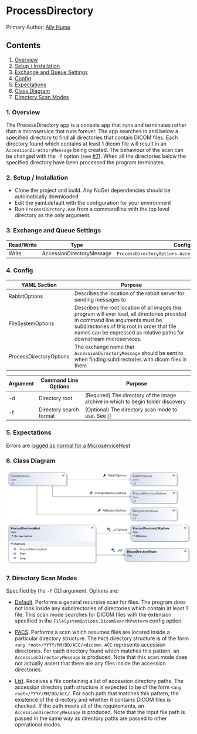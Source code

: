 # ProcessDirectory

Primary Author: [Ally Hume](https://github.com/allyhume)

## Contents
 1. [Overview](#1-overview)
 2. [Setup / Installation](#2-setup--installation)
 3. [Exchange and Queue Settings](#3-exchange-and-queue-settings)
 4. [Config](#4-config)
 5. [Expectations](#5-expectations)
 6. [Class Diagram](#6-class-diagram)
 7. [Directory Scan Modes](#7-directory-scan-modes)

### 1. Overview
The ProcessDirectory app is a console app that runs and terminates rather than a microservice that runs forever. The app searches in and below a specified directory to find all directories that contain DICOM files. Each directory found which contains at least 1 dicom file will result in an `AccessionDirectoryMessage` being created. The behaviour of the scan can be changed with the `-f` option (see [#7](#7-directory-scan-modes)). When all the directories below the specified directory have been processed the program terminates.

### 2. Setup / Installation
 - Clone the project and build. Any NuGet dependencies should be automatically downloaded
 - Edit the yaml.default with the configuration for your environment
 - Run `ProcessDirctory.exe` from a commandline with the top level directory as the only argument.

### 3. Exchange and Queue Settings
| Read/Write | Type | Config setting |
| ------------- | ------------- |------------- |
| Write | AccessionDirectoryMessage | `ProcessDirectoryOptions.AccessionDirectoryProducerOptions` |

### 4. Config
| YAML Section  | Purpose |
| ------------- | ------------- |
| RabbitOptions | Describes the location of the rabbit server for sending messages to |
| FileSystemOptions | Describes the root location of all images this program will ever load, all directories provided in command line arguments must be subdirectories of this root in order that file names can be expressed as relative paths for downstream microservices. |
| ProcessDirectoryOptions | The exchange name that `AccessionDirectoryMessage` should be sent to when finding subdirectories with dicom files in them |

| Argument | Command Line Options | Purpose |
| ------------- | ------------- | ------------- |
|-d| Directory root | (Required) The directory of the image archive in which to begin folder discovery |
|-f| Directory search format |(Optional) The directory scan mode to use. See [] |

### 5. Expectations
Errors are [logged as normal for a MicroserviceHost](../../common/Smi.Common/README.md#logging)

### 6. Class Diagram
![Class Diagram](./Images/ClassDiagram.png)

### 7. Directory Scan Modes

Specified by the `-f` CLI argument. Options are:

- [Default](Execution/DirectoryFinders/BasicDicomDirectoryFinder.cs). Performs a general recursive scan for files. The program does not look inside any subdirectories of directories which contain at least 1 file. This scan mode searches for DICOM files with the extension specified in the `FileSystemOptions.DicomSearchPattern` config option.

- [PACS](Execution/DirectoryFinders/PacsDirectoryFinder.cs). Performs a scan which assumes files are located inside a particular directory structure. The `PACS` directory structure is of the form `<any root>/YYYY/MM/DD/ACC/<dicom>`. `ACC` represents accession directories. For each directory found which matches this pattern, an `AccessionDirectoryMessage` is produced. Note that this scan mode does not actually assert that there are any files inside the accession directories.

- [List](Execution/DirectoryFinders/AccessionDirectoryLister.cs). Receives a file containing a list of accession directory paths. The accession directory path structure is expected to be of the form `<any root>/YYYY/MM/DD/ACC/`. For each path that matches this pattern, the existence of the directory and whether it contains DICOM files is checked. If the path meets all of the requirements, an `AccessionDirectoryMessage` is produced. Note that the input file path is passed in the same way as directory paths are passed to other operational modes.

